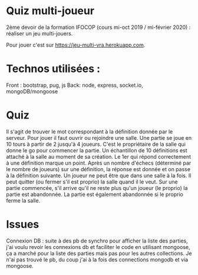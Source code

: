 # Quiz multi-joueur
2ème devoir de la formation IFOCOP (cours mi-oct 2019 / mi-février 2020) : réaliser un jeu multi-jouers.

Pour jouer c'est sur https://jeu-multi-vra.herokuapp.com.

# Technos utilisées :
Front : bootstrap, pug, js
Back: node, express, socket.io, mongoDB/mongoose

# Quiz
Il s'agit de trouver le mot correspondant à la définition donnée par le serveur.
Pour jouer il faut ouvrir ou rejoindre une salle. Une partie se joue en 10 tours à partir de 2 jusqu'à 4 joueurs.
C'est le propriétaire de la salle qui donne le go pour commencer la partie.
Un échantillon de 10 définitions est attaché à la salle au moment de sa création. Le 1er qui répond correctement à une définition marque un point.
Après un nombre d'échecs (déterminé par le nombre de joueurs) sur une définition, la réponse est donnée et on passe à la définition suivante.
Un joueur ne peut être que dans une salle à la fois. Il peut quitter (ou fermer s'il est proprio) la salle quand il le veut.
Sur une partie commencée, s'il arrive qu'il ne reste plus qu'un joueur (le proprio) la partie est abandonnée. La partie est également abandonnée si le proprio ferme la salle.

# Issues

Connexion DB : suite à des pb de synchro pour afficher la liste des parties, j'ai voulu revoir les connexions db et faciliter le code en utilisant mongoose, ça a marché pour la liste des parties mais pas pour les autres collections. Je n'ai pas trouvé le pb, du coup j'ai à la fois des connections mongodb et via mongoose.